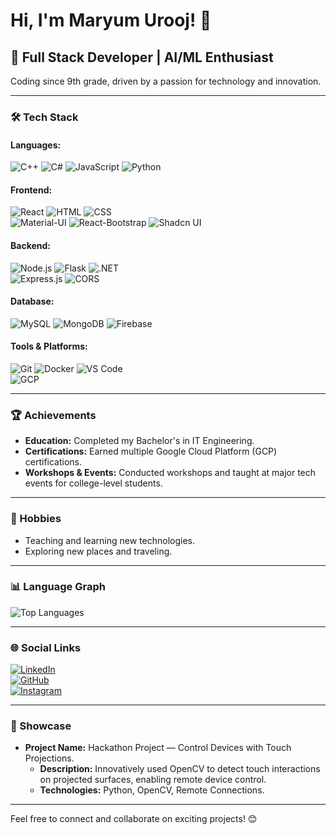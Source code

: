 # Hi, I'm Maryum Urooj! 👋

## 🌟 Full Stack Developer | AI/ML Enthusiast  
Coding since 9th grade, driven by a passion for technology and innovation.  

---

### 🛠️ Tech Stack

#### **Languages:**  
![C++](https://img.shields.io/badge/-C++-00599C?logo=c%2B%2B&logoColor=white) ![C#](https://img.shields.io/badge/-C%23-239120?logo=csharp&logoColor=white) ![JavaScript](https://img.shields.io/badge/-JavaScript-F7DF1E?logo=javascript&logoColor=black) ![Python](https://img.shields.io/badge/-Python-3776AB?logo=python&logoColor=white)

#### **Frontend:**  
![React](https://img.shields.io/badge/-React-61DAFB?logo=react&logoColor=black) ![HTML](https://img.shields.io/badge/-HTML5-E34F26?logo=html5&logoColor=white) ![CSS](https://img.shields.io/badge/-CSS3-1572B6?logo=css3&logoColor=white)  
![Material-UI](https://img.shields.io/badge/-Material--UI-0081CB?logo=mui&logoColor=white) ![React-Bootstrap](https://img.shields.io/badge/-React--Bootstrap-7952B3?logo=bootstrap&logoColor=white) ![Shadcn UI](https://img.shields.io/badge/-Shadcn%20UI-5B21B6?logo=tailwindcss&logoColor=white)

#### **Backend:**  
![Node.js](https://img.shields.io/badge/-Node.js-339933?logo=nodedotjs&logoColor=white) ![Flask](https://img.shields.io/badge/-Flask-000000?logo=flask&logoColor=white) ![.NET](https://img.shields.io/badge/-.NET-512BD4?logo=dotnet&logoColor=white)  
![Express.js](https://img.shields.io/badge/-Express.js-000000?logo=express&logoColor=white) ![CORS](https://img.shields.io/badge/-CORS-2C3E50?logo=cors&logoColor=white)

#### **Database:**  
![MySQL](https://img.shields.io/badge/-MySQL-4479A1?logo=mysql&logoColor=white) ![MongoDB](https://img.shields.io/badge/-MongoDB-47A248?logo=mongodb&logoColor=white) ![Firebase](https://img.shields.io/badge/-Firebase-FFCA28?logo=firebase&logoColor=black)

#### **Tools & Platforms:**  
![Git](https://img.shields.io/badge/-Git-F05032?logo=git&logoColor=white) ![Docker](https://img.shields.io/badge/-Docker-2496ED?logo=docker&logoColor=white) ![VS Code](https://img.shields.io/badge/-VS%20Code-007ACC?logo=visualstudiocode&logoColor=white)  
![GCP](https://img.shields.io/badge/-Google%20Cloud-4285F4?logo=googlecloud&logoColor=white)

---

### 🏆 Achievements
- **Education:** Completed my Bachelor's in IT Engineering.  
- **Certifications:** Earned multiple Google Cloud Platform (GCP) certifications.  
- **Workshops & Events:** Conducted workshops and taught at major tech events for college-level students.  

---

### 🌈 Hobbies
- Teaching and learning new technologies.  
- Exploring new places and traveling.  

---

### 📊 Language Graph
![Top Languages](https://github-readme-stats.vercel.app/api/top-langs/?username=maryumurooj&layout=compact&theme=radical)

---

### 🌐 Social Links
[![LinkedIn](https://img.shields.io/badge/-LinkedIn-0077B5?logo=linkedin&logoColor=white)](https://linkedin.com/in/maryumurooj)  
[![GitHub](https://img.shields.io/badge/-GitHub-181717?logo=github&logoColor=white)](https://github.com/maryumurooj)  
[![Instagram](https://img.shields.io/badge/-Instagram-E4405F?logo=instagram&logoColor=white)](https://instagram.com/maryumurooj)

---

### 🚀 Showcase
- **Project Name:** Hackathon Project — Control Devices with Touch Projections.  
  - **Description:** Innovatively used OpenCV to detect touch interactions on projected surfaces, enabling remote device control.  
  - **Technologies:** Python, OpenCV, Remote Connections.

---

Feel free to connect and collaborate on exciting projects! 😊

